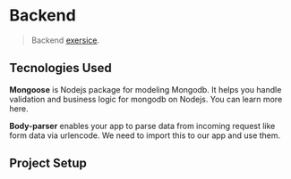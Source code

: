 Backend
=========

  >Backend [exersice](https://medium.com/@dinyangetoh/how-to-build-simple-restful-api-with-nodejs-expressjs-and-mongodb-99348012925d).

  ## Tecnologies Used

  **Mongoose** is Nodejs package for modeling Mongodb. It helps you handle validation and business logic for mongodb on Nodejs. You can learn more here.

  **Body-parser** enables your app to parse data from incoming request like form data via urlencode. We need to import this to our app and use them.


  ## Project Setup



